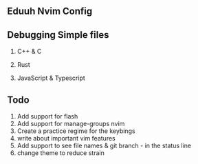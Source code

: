 ## Eduuh Nvim Config

## Debugging Simple files

1. C++ & C

2. Rust

3. JavaScript & Typescript

## Todo

1. Add support for flash
2. Add support for manage-groups nvim
3. Create a practice regime for the keybings
4. write about important vim features
5. Add support to see file names & git branch - in the status line
6. change theme to reduce strain
